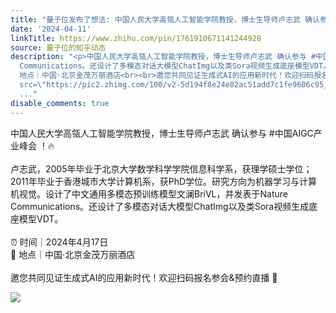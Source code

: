 ```yaml
---
title: "量子位发布了想法: 中国人民大学高瓴人工智能学院教授，博士生导师卢志武 确认参与 #中国AIGC产业峰会 ！\U0001F525<br><br>卢志武，2005年毕业于北京大学数学科学学院..."
date: '2024-04-11'
linkTitle: https://www.zhihu.com/pin/1761910671141244928
source: 量子位的知乎动态
description: "<p>中国人民大学高瓴人工智能学院教授，博士生导师卢志武 确认参与 #中国AIGC产业峰会 ！\U0001F525<br><br>卢志武，2005年毕业于北京大学数学科学学院信息科学系，获理学硕士学位；2011年毕业于香港城市大学计算机系，获PhD学位。研究方向为机器学习与计算机视觉。设计了中文通用多模态预训练模型文澜BriVL，并发表于Nature
  Communications。还设计了多模态对话大模型ChatImg以及类Sora视频生成底座模型VDT。<br><br>⏰ 时间｜2024年4月17日<br>\U0001F3E8
  地点｜中国·北京金茂万丽酒店<br><br>邀您共同见证生成式AI的应用新时代！欢迎扫码报名参会&amp;预约直播 \U0001F64C</p><p><img
  src=\"https://pic2.zhimg.com/100/v2-5d194f8e24e82ac51add7c1fe9606c95_720w.jpg\"
  ..."
disable_comments: true
---
```

<p>中国人民大学高瓴人工智能学院教授，博士生导师卢志武 确认参与 #中国AIGC产业峰会 ！🔥<br><br>卢志武，2005年毕业于北京大学数学科学学院信息科学系，获理学硕士学位；2011年毕业于香港城市大学计算机系，获PhD学位。研究方向为机器学习与计算机视觉。设计了中文通用多模态预训练模型文澜BriVL，并发表于Nature Communications。还设计了多模态对话大模型ChatImg以及类Sora视频生成底座模型VDT。<br><br>⏰ 时间｜2024年4月17日<br>🏨 地点｜中国·北京金茂万丽酒店<br><br>邀您共同见证生成式AI的应用新时代！欢迎扫码报名参会&amp;预约直播 🙌</p><p><img src="https://pic2.zhimg.com/100/v2-5d194f8e24e82ac51add7c1fe9606c95_720w.jpg" ...